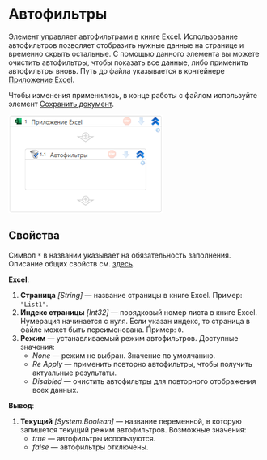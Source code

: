 # Автофильтры

Элемент управляет автофильтрами в книге Excel. Использование автофильтров позволяет отобразить нужные данные на странице и временно скрыть остальные. С помощью данного элемента вы можете очистить автофильтры, чтобы показать все данные, либо применить автофильтры вновь. Путь до файла указывается в контейнере [Приложение Excel](https://docs.primo-rpa.ru/primo-rpa/g_elements/el_basic/els_excel/el_excel_app). 

Чтобы изменения применились, в конце работы c файлом используйте элемент [Сохранить документ](https://docs.primo-rpa.ru/primo-rpa/g_elements/el_basic/els_excel/el_excel_save).

![](<../../../.gitbook/assets1/windows_items/ExcelWFAutoFilter.png>)


## Свойства

Символ `*` в названии указывает на обязательность заполнения. Описание общих свойств см. [здесь](https://docs.primo-rpa.ru/primo-rpa/primo-studio/process/elements#svoistva-elementa).

**Excel**:

1. **Страница** *[String]* — название страницы в книге Excel. Пример: `"List1"`.
1. **Индекс страницы** *[Int32]* — порядковый номер листа в книге Excel. Нумерация начинается с нуля. Если указан индекс, то страница в файле может быть переименована. Пример: `0`.
1. **Режим** — устанавливаемый режим автофильтров. Доступные значения:
   * *None* — режим не выбран. Значение по умолчанию.
   * *Re Apply* — применить повторно автофильтры, чтобы получить актуальные результаты.
   * *Disabled* — очистить автофильтры для повторного отображения всех данных.


**Вывод**:

1. **Текущий** *[System.Boolean]* — название переменной, в которую запишется текущий режим автофильтров. Возможные значения:
   * *true* — автофильтры используются.
   * *false* — автофильтры отключены.
